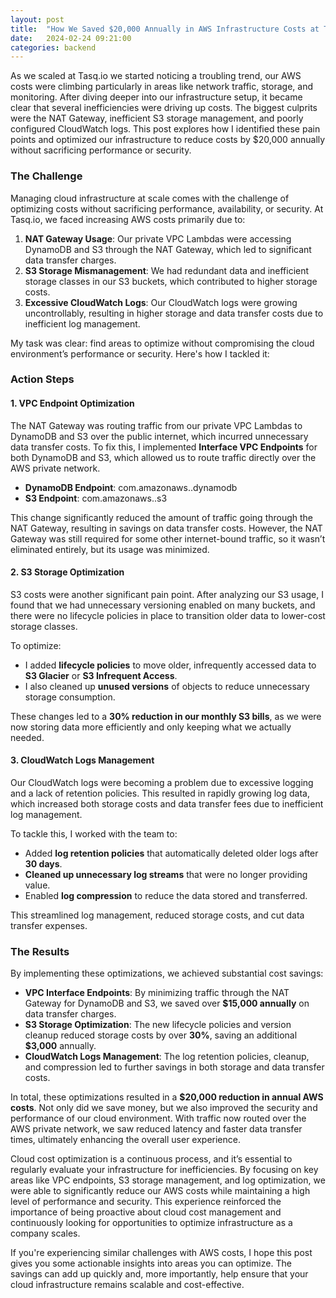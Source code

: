 ```yaml
---
layout: post
title:  "How We Saved $20,000 Annually in AWS Infrastructure Costs at Tasq.io"
date:   2024-02-24 09:21:00
categories: backend
---
```


As we scaled at Tasq.io we started noticing a troubling trend, our AWS costs were climbing particularly in areas like network traffic, storage, and monitoring. After diving deeper into our infrastructure setup, it became clear that several inefficiencies were driving up costs. The biggest culprits were the NAT Gateway, inefficient S3 storage management, and poorly configured CloudWatch logs. This post explores how I identified these pain points and optimized our infrastructure to reduce costs by $20,000 annually without sacrificing performance or security.

### The Challenge

Managing cloud infrastructure at scale comes with the challenge of optimizing costs without sacrificing performance, availability, or security. At Tasq.io, we faced increasing AWS costs primarily due to:

1. **NAT Gateway Usage**: Our private VPC Lambdas were accessing DynamoDB and S3 through the NAT Gateway, which led to significant data transfer charges.
2. **S3 Storage Mismanagement**: We had redundant data and inefficient storage classes in our S3 buckets, which contributed to higher storage costs.
3. **Excessive CloudWatch Logs**: Our CloudWatch logs were growing uncontrollably, resulting in higher storage and data transfer costs due to inefficient log management.

My task was clear: find areas to optimize without compromising the cloud environment’s performance or security. Here's how I tackled it:

### Action Steps

#### 1. **VPC Endpoint Optimization**

The NAT Gateway was routing traffic from our private VPC Lambdas to DynamoDB and S3 over the public internet, which incurred unnecessary data transfer costs. To fix this, I implemented **Interface VPC Endpoints** for both DynamoDB and S3, which allowed us to route traffic directly over the AWS private network.

- **DynamoDB Endpoint**: com.amazonaws.<region>.dynamodb
- **S3 Endpoint**: com.amazonaws.<region>.s3

This change significantly reduced the amount of traffic going through the NAT Gateway, resulting in savings on data transfer costs. However, the NAT Gateway was still required for some other internet-bound traffic, so it wasn’t eliminated entirely, but its usage was minimized.

#### 2. **S3 Storage Optimization**

S3 costs were another significant pain point. After analyzing our S3 usage, I found that we had unnecessary versioning enabled on many buckets, and there were no lifecycle policies in place to transition older data to lower-cost storage classes.

To optimize:

- I added **lifecycle policies** to move older, infrequently accessed data to **S3 Glacier** or **S3 Infrequent Access**.
- I also cleaned up **unused versions** of objects to reduce unnecessary storage consumption.

These changes led to a **30% reduction in our monthly S3 bills**, as we were now storing data more efficiently and only keeping what we actually needed.

#### 3. **CloudWatch Logs Management**

Our CloudWatch logs were becoming a problem due to excessive logging and a lack of retention policies. This resulted in rapidly growing log data, which increased both storage costs and data transfer fees due to inefficient log management.

To tackle this, I worked with the team to:

- Added **log retention policies** that automatically deleted older logs after **30 days**.
- **Cleaned up unnecessary log streams** that were no longer providing value.
- Enabled **log compression** to reduce the data stored and transferred.

This streamlined log management, reduced storage costs, and cut data transfer expenses.

### The Results

By implementing these optimizations, we achieved substantial cost savings:

- **VPC Interface Endpoints**: By minimizing traffic through the NAT Gateway for DynamoDB and S3, we saved over **$15,000 annually** on data transfer charges.
- **S3 Storage Optimization**: The new lifecycle policies and version cleanup reduced storage costs by over **30%**, saving an additional **$3,000** annually.
- **CloudWatch Logs Management**: The log retention policies, cleanup, and compression led to further savings in both storage and data transfer costs.

In total, these optimizations resulted in a **$20,000 reduction in annual AWS costs**. Not only did we save money, but we also improved the security and performance of our cloud environment. With traffic now routed over the AWS private network, we saw reduced latency and faster data transfer times, ultimately enhancing the overall user experience.


Cloud cost optimization is a continuous process, and it’s essential to regularly evaluate your infrastructure for inefficiencies. By focusing on key areas like VPC endpoints, S3 storage management, and log optimization, we were able to significantly reduce our AWS costs while maintaining a high level of performance and security. This experience reinforced the importance of being proactive about cloud cost management and continuously looking for opportunities to optimize infrastructure as a company scales.

If you're experiencing similar challenges with AWS costs, I hope this post gives you some actionable insights into areas you can optimize. The savings can add up quickly and, more importantly, help ensure that your cloud infrastructure remains scalable and cost-effective.
